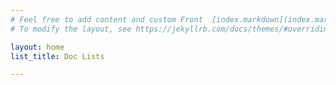 ```yaml
---
# Feel free to add content and custom Front  [index.markdown](index.markdown) Matter to this file.
# To modify the layout, see https://jekyllrb.com/docs/themes/#overriding-theme-defaults

layout: home
list_title: Doc Lists

---
```

